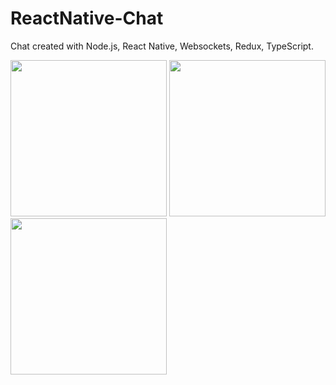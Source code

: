 # ReactNative-Chat
Chat created with Node.js, React Native, Websockets, Redux, TypeScript.

<img src="https://github.com/user-attachments/assets/01f6959b-feaf-4bd3-85b4-aa520662406a" width="250">

<img src="https://github.com/user-attachments/assets/b398ca0c-e57a-4045-9cfb-2823eb6a96af" width="250">

<img src="https://github.com/user-attachments/assets/87050253-931c-4284-bb69-f6942dc438e2" width="250">
